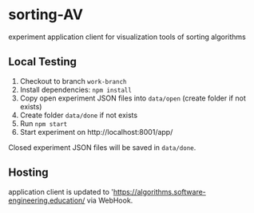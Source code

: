 # sorting-AV
experiment application client for visualization tools of sorting algorithms

## Local Testing

1. Checkout to branch `work-branch`
2. Install dependencies: `npm install`
3. Copy open experiment JSON files into `data/open` (create folder if not exists)
4. Create folder `data/done` if not exists
5. Run `npm start`
6. Start experiment on http://localhost:8001/app/

Closed experiment JSON files will be saved in `data/done`.

## Hosting

application client is updated to 'https://algorithms.software-engineering.education/ via WebHook.
